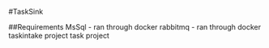 #TaskSink


##Requirements 
MsSql - ran through docker 
rabbitmq - ran through docker 
taskintake project
task project
